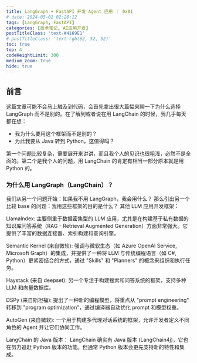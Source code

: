 ```yaml
---
title: LangGraph + FastAPI 开发 Agent 应用 ｜ 0x01
# date: 2024-05-02 02:28:12
tags: [LangGraph, FastAPI]
categories: [技术笔记, AI应用开发]
postTitleClass: 'text-#4169E1'
# postTitleClass: 'text-rgb(62, 52, 52)'
toc: true
top: 4
codeHeightLimit: 300
medium_zoom: true
hide: true
---
```


<!-- more -->

## 前言

这篇文章可能不会马上触及到代码，会首先拿出很大篇幅来聊一下为什么选择 LangGraph 而不是别的。在了解到或者说在用 LangChain 的时候，我几乎每天都在想：
- 我为什么要用这个框架而不是别的？
- 为此我要从 Java 转到 Python，这值得吗？

第一个问题比较复杂，需要展开来讲讲，而且我个人的见识也很粗浅，必然不是全面的。第二个是我个人的问题，用 LangChain 的肯定有相当一部分原本就是用 Python 的。

### 为什么用 LangGraph（LangChain）？

我们从另一个问题开始：如果我不用 LangGraph，我会用什么？
那么引出另一个比较 base 的问题：我用这些框架的目的是什么？
其他 LLM 应用开发框架：

LlamaIndex: 主要侧重于数据密集型的 LLM 应用，尤其是在构建基于私有数据的知识库问答系统（RAG - Retrieval Augmented Generation）方面非常强大。它提供了丰富的数据连接器、索引构建和查询引擎。

Semantic Kernel (来自微软): 强调与微软生态（如 Azure OpenAI Service, Microsoft Graph）的集成，并提供了一种将 LLM 与传统编程语言（如 C#, Python）更紧密结合的方式，通过 "Skills" 和 "Planners" 的概念来组织和执行任务。

Haystack (来自 deepset): 另一个专注于构建搜索和问答系统的框架，支持多种 LLM 和向量数据库。

DSPy (来自斯坦福): 提出了一种新的编程模型，将重点从 "prompt engineering" 转移到 "program optimization"，通过编译器自动优化 prompt 和模型权重。

AutoGen (来自微软): 一个用于构建多代理对话系统的框架，允许开发者定义不同角色的 Agent 并让它们协同工作。

LangChain 的 Java 版本： LangChain 确实有 Java 版本 (LangChain4j)，它也在努力追赶 Python 版本的功能。但通常 Python 版本会更先支持新的特性和集成。
